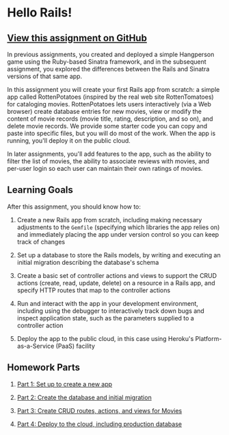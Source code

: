 # Hello Rails!

## [View this assignment on GitHub](https://github.com/saasbook/hw-hello-rails)

In previous assignments, you created and deployed a simple Hangperson
game using the Ruby-based Sinatra framework, and in the subsequent
assignment, you explored the differences between the Rails and Sinatra
versions of that same app.

In this assignment you will create your first Rails app from scratch:
a simple app called RottenPotatoes (inspired by the real web site
RottenTomatoes) for cataloging movies.
RottenPotatoes lets users interactively (via a Web browser) create
database entries for new movies, view or modify the content of movie
records (movie title, rating, description, and so on), and delete
movie records.  We provide some starter code you can copy and paste
into specific files, but you will do most of the work.  When the app
is running, you'll deploy it on the public cloud.

In later assignments, you'll add features to the app, such as the
ability to filter the list of movies, the ability to associate reviews
with movies, and per-user login so each user can maintain their own
ratings of movies.

## Learning Goals

After this assignment, you should know how to:

1. Create a new Rails app from scratch, including making necessary
adjustments to the `Gemfile` (specifying which libraries the app
relies on) and immediately placing the app under version control so
you can keep track of changes

2. Set up a database to store the Rails models, by writing and
executing an initial migration describing the database's schema

3. Create a basic set of controller actions and views to
support the CRUD actions (create, read, update, delete) on a resource
in a Rails app, and specify HTTP routes that map to the controller actions

4. Run and interact with the app in your development environment,
including using the debugger to interactively track down bugs and
inspect application state, such as the parameters supplied to a
controller action

5. Deploy the app to the public cloud, in this case using Heroku's
Platform-as-a-Service (PaaS) facility

## Homework Parts

1. [Part 1: Set up to create a new app](Part1.md)

2. [Part 2: Create the database and initial migration](Part2.md)

3. [Part 3: Create CRUD routes, actions, and views for Movies](Part3.md)

4. [Part 4: Deploy to the cloud, including production database](Part4.md)

